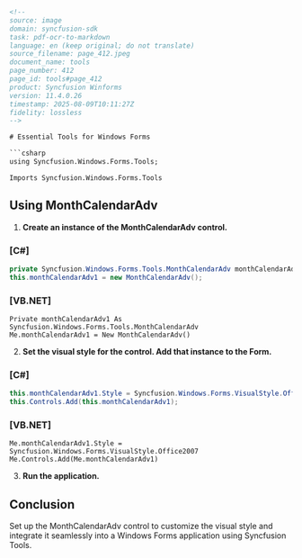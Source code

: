 ```html
<!-- 
source: image
domain: syncfusion-sdk
task: pdf-ocr-to-markdown
language: en (keep original; do not translate)
source_filename: page_412.jpeg
document_name: tools
page_number: 412
page_id: tools#page_412
product: Syncfusion Winforms
version: 11.4.0.26
timestamp: 2025-08-09T10:11:27Z
fidelity: lossless
-->

# Essential Tools for Windows Forms

```csharp
using Syncfusion.Windows.Forms.Tools;
```

```vb.net
Imports Syncfusion.Windows.Forms.Tools
```

## Using MonthCalendarAdv

1. **Create an instance of the MonthCalendarAdv control.**

### [C#]

```csharp
private Syncfusion.Windows.Forms.Tools.MonthCalendarAdv monthCalendarAdv1;
this.monthCalendarAdv1 = new MonthCalendarAdv();
```

### [VB.NET]

```vb.net
Private monthCalendarAdv1 As Syncfusion.Windows.Forms.Tools.MonthCalendarAdv
Me.monthCalendarAdv1 = New MonthCalendarAdv()
```

2. **Set the visual style for the control. Add that instance to the Form.**

### [C#]

```csharp
this.monthCalendarAdv1.Style = Syncfusion.Windows.Forms.VisualStyle.Office2007;
this.Controls.Add(this.monthCalendarAdv1);
```

### [VB.NET]

```vb.net
Me.monthCalendarAdv1.Style = Syncfusion.Windows.Forms.VisualStyle.Office2007
Me.Controls.Add(Me.monthCalendarAdv1)
```

3. **Run the application.**

## Conclusion

Set up the MonthCalendarAdv control to customize the visual style and integrate it seamlessly into a Windows Forms application using Syncfusion Tools.

``` 
```